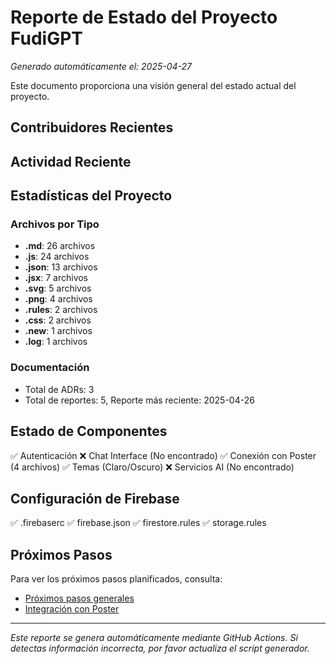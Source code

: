 # Reporte de Estado del Proyecto FudiGPT

*Generado automáticamente el: 2025-04-27*

Este documento proporciona una visión general del estado actual del proyecto.

## Contribuidores Recientes

## Actividad Reciente

## Estadísticas del Proyecto

### Archivos por Tipo

- **.md**: 26 archivos
- **.js**: 24 archivos
- **.json**: 13 archivos
- **.jsx**: 7 archivos
- **.svg**: 5 archivos
- **.png**: 4 archivos
- **.rules**: 2 archivos
- **.css**: 2 archivos
- **.new**: 1 archivos
- **.log**: 1 archivos

### Documentación

- Total de ADRs: 3
- Total de reportes: 5, Reporte más reciente: 2025-04-26

## Estado de Componentes

✅ Autenticación
❌ Chat Interface (No encontrado)
✅ Conexión con Poster (4 archivos)
✅ Temas (Claro/Oscuro)
❌ Servicios AI (No encontrado)

## Configuración de Firebase

✅ .firebaserc
✅ firebase.json
✅ firestore.rules
✅ storage.rules

## Próximos Pasos

Para ver los próximos pasos planificados, consulta:
- [Próximos pasos generales](./next-steps.md)
- [Integración con Poster](./poster-integration.md)

---

*Este reporte se genera automáticamente mediante GitHub Actions. Si detectas información incorrecta, por favor actualiza el script generador.*
